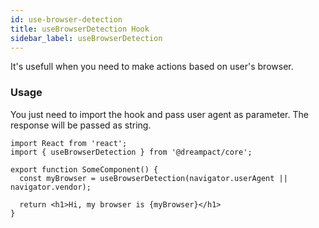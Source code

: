 ```yaml
---
id: use-browser-detection
title: useBrowserDetection Hook
sidebar_label: useBrowserDetection
---
```


It's usefull when you need to make actions based on user's browser.

### Usage

You just need to import the hook and pass user agent as parameter. The response will be passed as string.

```tsx
import React from 'react';
import { useBrowserDetection } from '@dreampact/core';

export function SomeComponent() {
  const myBrowser = useBrowserDetection(navigator.userAgent || navigator.vendor);

  return <h1>Hi, my browser is {myBrowser}</h1>
}
```